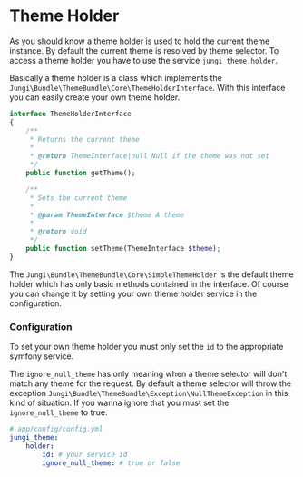 Theme Holder
============

As you should know a theme holder is used to hold the current theme instance. By default the current theme
is resolved by theme selector. To access a theme holder you have to use the service `jungi_theme.holder`.

Basically a theme holder is a class which implements the `Jungi\Bundle\ThemeBundle\Core\ThemeHolderInterface`. With this
interface you can easily create your own theme holder.

```php
interface ThemeHolderInterface
{
    /**
     * Returns the current theme
     *
     * @return ThemeInterface|null Null if the theme was not set
     */
    public function getTheme();

    /**
     * Sets the current theme
     *
     * @param ThemeInterface $theme A theme
     *
     * @return void
     */
    public function setTheme(ThemeInterface $theme);
}
```

The `Jungi\Bundle\ThemeBundle\Core\SimpleThemeHolder` is the default theme holder which has only basic methods contained
in the interface. Of course you can change it by setting your own theme holder service in the configuration.

### Configuration

To set your own theme holder you must only set the `id` to the appropriate symfony service.

The `ignore_null_theme` has only meaning when a theme selector will don't match any theme for the request. By default a
theme selector will throw the exception `Jungi\Bundle\ThemeBundle\Exception\NullThemeException` in this kind of situation.
If you wanna ignore that you must set the `ignore_null_theme` to true.

```yaml
# app/config/config.yml
jungi_theme:
    holder:
        id: # your service id
        ignore_null_theme: # true or false
```
